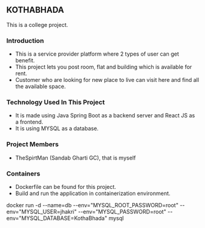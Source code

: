 ## KOTHABHADA

This is a college project.

### Introduction
- This is a service provider platform where 2 types of user can get benefit.
- This project lets you post room, flat and building which is available for rent.
- Customer who are looking for new place to live can visit here and find all the available space.

### Technology Used In This Project
- It is made using Java Spring Boot as a backend server and React JS as a frontend.
- It is using MYSQL as a database.

### Project Members
- TheSpirtMan (Sandab Gharti GC), that is myself


### Containers
- Dockerfile can be found for this project.
- Build and run the application in containerization environment.

docker run -d --name=db --env="MYSQL_ROOT_PASSWORD=root" --env="MYSQL_USER=jhakri" --env="MYSQL_PASSWORD=root" --env="MYSQL_DATABASE=KothaBhada" mysql